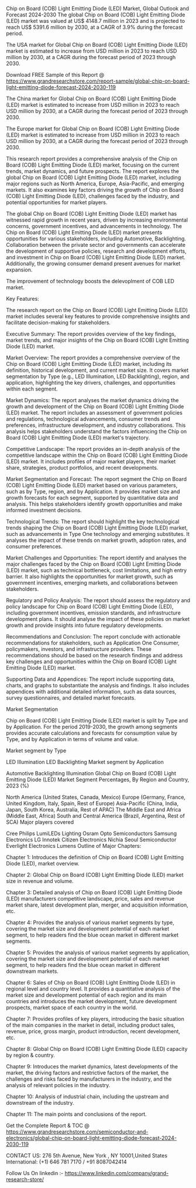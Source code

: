 Chip on Board (COB) Light Emitting Diode (LED) Market, Global Outlook and Forecast 2024-2030
The global Chip on Board (COB) Light Emitting Diode (LED) market was valued at US$ 4148.7 million in 2023 and is projected to reach US$ 5391.6 million by 2030, at a CAGR of 3.9% during the forecast period.

The USA market for Global Chip on Board (COB) Light Emitting Diode (LED) market is estimated to increase from USD million in 2023 to reach USD million by 2030, at a CAGR during the forecast period of 2023 through 2030.

Download FREE Sample of this Report @ https://www.grandresearchstore.com/report-sample/global-chip-on-board-light-emitting-diode-forecast-2024-2030-119

The China market for Global Chip on Board (COB) Light Emitting Diode (LED) market is estimated to increase from USD million in 2023 to reach USD million by 2030, at a CAGR during the forecast period of 2023 through 2030.

The Europe market for Global Chip on Board (COB) Light Emitting Diode (LED) market is estimated to increase from USD million in 2023 to reach USD million by 2030, at a CAGR during the forecast period of 2023 through 2030.

This research report provides a comprehensive analysis of the Chip on Board (COB) Light Emitting Diode (LED) market, focusing on the current trends, market dynamics, and future prospects. The report explores the global Chip on Board (COB) Light Emitting Diode (LED) market, including major regions such as North America, Europe, Asia-Pacific, and emerging markets. It also examines key factors driving the growth of Chip on Board (COB) Light Emitting Diode (LED), challenges faced by the industry, and potential opportunities for market players.

The global Chip on Board (COB) Light Emitting Diode (LED) market has witnessed rapid growth in recent years, driven by increasing environmental concerns, government incentives, and advancements in technology. The Chip on Board (COB) Light Emitting Diode (LED) market presents opportunities for various stakeholders, including Automotive, Backlighting. Collaboration between the private sector and governments can accelerate the development of supportive policies, research and development efforts, and investment in Chip on Board (COB) Light Emitting Diode (LED) market. Additionally, the growing consumer demand present avenues for market expansion.

The improvement of technology boosts the delevoplment of COB LED market.

Key Features:

The research report on the Chip on Board (COB) Light Emitting Diode (LED) market includes several key features to provide comprehensive insights and facilitate decision-making for stakeholders.

Executive Summary: The report provides overview of the key findings, market trends, and major insights of the Chip on Board (COB) Light Emitting Diode (LED) market.

Market Overview: The report provides a comprehensive overview of the Chip on Board (COB) Light Emitting Diode (LED) market, including its definition, historical development, and current market size. It covers market segmentation by Type (e.g., LED Illumination, LED Backlighting), region, and application, highlighting the key drivers, challenges, and opportunities within each segment.

Market Dynamics: The report analyses the market dynamics driving the growth and development of the Chip on Board (COB) Light Emitting Diode (LED) market. The report includes an assessment of government policies and regulations, technological advancements, consumer trends and preferences, infrastructure development, and industry collaborations. This analysis helps stakeholders understand the factors influencing the Chip on Board (COB) Light Emitting Diode (LED) market's trajectory.

Competitive Landscape: The report provides an in-depth analysis of the competitive landscape within the Chip on Board (COB) Light Emitting Diode (LED) market. It includes profiles of major market players, their market share, strategies, product portfolios, and recent developments.

Market Segmentation and Forecast: The report segment the Chip on Board (COB) Light Emitting Diode (LED) market based on various parameters, such as by Type, region, and by Application. It provides market size and growth forecasts for each segment, supported by quantitative data and analysis. This helps stakeholders identify growth opportunities and make informed investment decisions.

Technological Trends: The report should highlight the key technological trends shaping the Chip on Board (COB) Light Emitting Diode (LED) market, such as advancements in Type One technology and emerging substitutes. It analyses the impact of these trends on market growth, adoption rates, and consumer preferences.

Market Challenges and Opportunities: The report identify and analyses the major challenges faced by the Chip on Board (COB) Light Emitting Diode (LED) market, such as technical bottleneck, cost limitations, and high entry barrier. It also highlights the opportunities for market growth, such as government incentives, emerging markets, and collaborations between stakeholders.

Regulatory and Policy Analysis: The report should assess the regulatory and policy landscape for Chip on Board (COB) Light Emitting Diode (LED), including government incentives, emission standards, and infrastructure development plans. It should analyse the impact of these policies on market growth and provide insights into future regulatory developments.

Recommendations and Conclusion: The report conclude with actionable recommendations for stakeholders, such as Application One Consumer, policymakers, investors, and infrastructure providers. These recommendations should be based on the research findings and address key challenges and opportunities within the Chip on Board (COB) Light Emitting Diode (LED) market.

Supporting Data and Appendices: The report include supporting data, charts, and graphs to substantiate the analysis and findings. It also includes appendices with additional detailed information, such as data sources, survey questionnaires, and detailed market forecasts.

Market Segmentation

Chip on Board (COB) Light Emitting Diode (LED) market is split by Type and by Application. For the period 2019-2030, the growth among segments provides accurate calculations and forecasts for consumption value by Type, and by Application in terms of volume and value.

Market segment by Type

LED Illumination
LED Backlighting
Market segment by Application

Automotive
Backlighting
Illumination
Global Chip on Board (COB) Light Emitting Diode (LED) Market Segment Percentages, By Region and Country, 2023 (%)

North America (United States, Canada, Mexico)
Europe (Germany, France, United Kingdom, Italy, Spain, Rest of Europe)
Asia-Pacific (China, India, Japan, South Korea, Australia, Rest of APAC)
The Middle East and Africa (Middle East, Africa)
South and Central America (Brazil, Argentina, Rest of SCA)
Major players covered

Cree
Philips LumiLEDs Lighting
Osram Opto Semiconductors
Samsung Electronics
LG Innotek
Citizen Electronics
Nichia
Seoul Semiconductor
Everlight Electronics
Lumens
Outline of Major Chapters:

Chapter 1: Introduces the definition of Chip on Board (COB) Light Emitting Diode (LED), market overview.

Chapter 2: Global Chip on Board (COB) Light Emitting Diode (LED) market size in revenue and volume.

Chapter 3: Detailed analysis of Chip on Board (COB) Light Emitting Diode (LED) manufacturers competitive landscape, price, sales and revenue market share, latest development plan, merger, and acquisition information, etc.

Chapter 4: Provides the analysis of various market segments by type, covering the market size and development potential of each market segment, to help readers find the blue ocean market in different market segments.

Chapter 5: Provides the analysis of various market segments by application, covering the market size and development potential of each market segment, to help readers find the blue ocean market in different downstream markets.

Chapter 6: Sales of Chip on Board (COB) Light Emitting Diode (LED) in regional level and country level. It provides a quantitative analysis of the market size and development potential of each region and its main countries and introduces the market development, future development prospects, market space of each country in the world.

Chapter 7: Provides profiles of key players, introducing the basic situation of the main companies in the market in detail, including product sales, revenue, price, gross margin, product introduction, recent development, etc.

Chapter 8: Global Chip on Board (COB) Light Emitting Diode (LED) capacity by region & country.

Chapter 9: Introduces the market dynamics, latest developments of the market, the driving factors and restrictive factors of the market, the challenges and risks faced by manufacturers in the industry, and the analysis of relevant policies in the industry.

Chapter 10: Analysis of industrial chain, including the upstream and downstream of the industry.

Chapter 11: The main points and conclusions of the report.

Get the Complete Report & TOC @ https://www.grandresearchstore.com/semiconductor-and-electronics/global-chip-on-board-light-emitting-diode-forecast-2024-2030-119

CONTACT US:
276 5th Avenue, New York , NY 10001,United States
International: (+1) 646 781 7170 / +91 8087042414

Follow Us On linkedin :- https://www.linkedin.com/company/grand-research-store/
